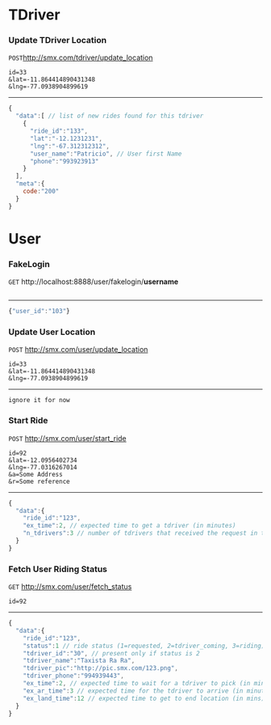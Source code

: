 TDriver
============

### Update TDriver Location

`POST`http://smx.com/tdriver/update_location

``` 
id=33
&lat=-11.864414890431348
&lng=-77.0938904899619
```
---
```js
{
  "data":[ // list of new rides found for this tdriver
    {
      "ride_id":"133",
      "lat":"-12.1231231",
      "lng":"-67.312312312",
      "user_name":"Patricio", // User first Name
      "phone":"993923913"
    }
  ],
  "meta":{
    code:"200"
  }
}
```


User 
====

### FakeLogin

`GET` http://localhost:8888/user/fakelogin/__username__
```
```
---
```js
{"user_id":"103"}
```

### Update User Location
`POST` http://smx.com/user/update_location

```
id=33
&lat=-11.864414890431348
&lng=-77.0938904899619
```
---
```
ignore it for now
```


### Start Ride
`POST` http://smx.com/user/start_ride

```
id=92
&lat=-12.0956402734
&lng=-77.0316267014
&a=Some Address
&r=Some reference
```
---

```js
{
  "data":{
    "ride_id":"123",
    "ex_time":2, // expected time to get a tdriver (in minutes)
    "n_tdrivers":3 // number of tdrivers that received the request in the first shot
  }
}
```

### Fetch User Riding Status
`GET` http://smx.com/user/fetch_status


```
id=92
```
---

```js
{
  "data":{
    "ride_id":"123",
    "status":1 // ride status (1=requested, 2=tdriver_coming, 3=riding)
    "tdriver_id":"30", // present only if status is 2
    "tdriver_name":"Taxista Ra Ra",
    "tdriver_pic":"http://pic.smx.com/123.png",
    "tdriver_phone":"994939443",
    "ex_time":2, // expected time to wait for a tdriver to pick (in minutes)
    "ex_ar_time":3 // expected time for the tdriver to arrive (in minutes). Present only if status is 2
    "ex_land_time":12 // expected time to get to end location (in mins). Present only if status is 3
  }
}
```
